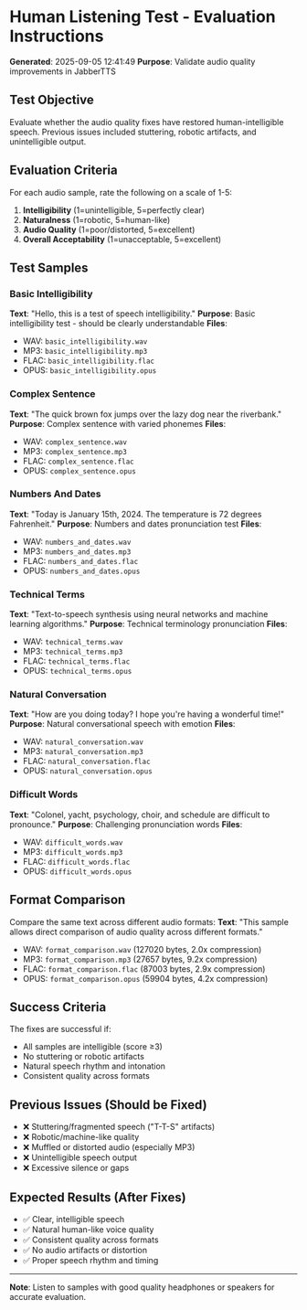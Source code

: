 # Human Listening Test - Evaluation Instructions

**Generated**: 2025-09-05 12:41:49
**Purpose**: Validate audio quality improvements in JabberTTS

## Test Objective

Evaluate whether the audio quality fixes have restored human-intelligible speech.
Previous issues included stuttering, robotic artifacts, and unintelligible output.

## Evaluation Criteria

For each audio sample, rate the following on a scale of 1-5:

1. **Intelligibility** (1=unintelligible, 5=perfectly clear)
2. **Naturalness** (1=robotic, 5=human-like)
3. **Audio Quality** (1=poor/distorted, 5=excellent)
4. **Overall Acceptability** (1=unacceptable, 5=excellent)

## Test Samples

### Basic Intelligibility
**Text**: "Hello, this is a test of speech intelligibility."
**Purpose**: Basic intelligibility test - should be clearly understandable
**Files**:
- WAV: `basic_intelligibility.wav`
- MP3: `basic_intelligibility.mp3`
- FLAC: `basic_intelligibility.flac`
- OPUS: `basic_intelligibility.opus`

### Complex Sentence
**Text**: "The quick brown fox jumps over the lazy dog near the riverbank."
**Purpose**: Complex sentence with varied phonemes
**Files**:
- WAV: `complex_sentence.wav`
- MP3: `complex_sentence.mp3`
- FLAC: `complex_sentence.flac`
- OPUS: `complex_sentence.opus`

### Numbers And Dates
**Text**: "Today is January 15th, 2024. The temperature is 72 degrees Fahrenheit."
**Purpose**: Numbers and dates pronunciation test
**Files**:
- WAV: `numbers_and_dates.wav`
- MP3: `numbers_and_dates.mp3`
- FLAC: `numbers_and_dates.flac`
- OPUS: `numbers_and_dates.opus`

### Technical Terms
**Text**: "Text-to-speech synthesis using neural networks and machine learning algorithms."
**Purpose**: Technical terminology pronunciation
**Files**:
- WAV: `technical_terms.wav`
- MP3: `technical_terms.mp3`
- FLAC: `technical_terms.flac`
- OPUS: `technical_terms.opus`

### Natural Conversation
**Text**: "How are you doing today? I hope you're having a wonderful time!"
**Purpose**: Natural conversational speech with emotion
**Files**:
- WAV: `natural_conversation.wav`
- MP3: `natural_conversation.mp3`
- FLAC: `natural_conversation.flac`
- OPUS: `natural_conversation.opus`

### Difficult Words
**Text**: "Colonel, yacht, psychology, choir, and schedule are difficult to pronounce."
**Purpose**: Challenging pronunciation words
**Files**:
- WAV: `difficult_words.wav`
- MP3: `difficult_words.mp3`
- FLAC: `difficult_words.flac`
- OPUS: `difficult_words.opus`

## Format Comparison

Compare the same text across different audio formats:
**Text**: "This sample allows direct comparison of audio quality across different formats."

- WAV: `format_comparison.wav` (127020 bytes, 2.0x compression)
- MP3: `format_comparison.mp3` (27657 bytes, 9.2x compression)
- FLAC: `format_comparison.flac` (87003 bytes, 2.9x compression)
- OPUS: `format_comparison.opus` (59904 bytes, 4.2x compression)

## Success Criteria

The fixes are successful if:
- All samples are intelligible (score ≥3)
- No stuttering or robotic artifacts
- Natural speech rhythm and intonation
- Consistent quality across formats

## Previous Issues (Should be Fixed)

- ❌ Stuttering/fragmented speech ("T-T-S" artifacts)
- ❌ Robotic/machine-like quality
- ❌ Muffled or distorted audio (especially MP3)
- ❌ Unintelligible speech output
- ❌ Excessive silence or gaps

## Expected Results (After Fixes)

- ✅ Clear, intelligible speech
- ✅ Natural human-like voice quality
- ✅ Consistent quality across formats
- ✅ No audio artifacts or distortion
- ✅ Proper speech rhythm and timing

---
**Note**: Listen to samples with good quality headphones or speakers for accurate evaluation.
